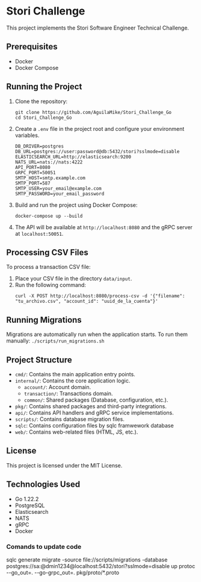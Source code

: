 # Stori Challenge

This project implements the Stori Software Engineer Technical Challenge.

## Prerequisites

- Docker
- Docker Compose

## Running the Project

1. Clone the repository:
   ```
   git clone https://github.com/AguilaMike/Stori_Challenge_Go
   cd Stori_Challenge_Go
   ```
2. Create a `.env` file in the project root and configure your environment variables.
    ```
    DB_DRIVER=postgres
    DB_URL=postgres://user:password@db:5432/stori?sslmode=disable
    ELASTICSEARCH_URL=http://elasticsearch:9200
    NATS_URL=nats://nats:4222
    API_PORT=8080
    GRPC_PORT=50051
    SMTP_HOST=smtp.example.com
    SMTP_PORT=587
    SMTP_USER=your_email@example.com
    SMTP_PASSWORD=your_email_password
    ```
3. Build and run the project using Docker Compose:
    ```
    docker-compose up --build
    ```
4. The API will be available at `http://localhost:8080` and the gRPC server at `localhost:50051`.

## Processing CSV Files

To process a transaction CSV file:

1. Place your CSV file in the directory `data/input`.
2. Run the following command:
   ```
   curl -X POST http://localhost:8080/process-csv -d '{"filename": "tu_archivo.csv", "account_id": "uuid_de_la_cuenta"}'
   ```

## Running Migrations

Migrations are automatically run when the application starts. To run them manually:
    ```
    ./scripts/run_migrations.sh
    ```

## Project Structure

- `cmd/`: Contains the main application entry points.
- `internal/`: Contains the core application logic.
  - `account/`: Account domain.
  - `transaction/`: Transactions domain.
  - `common/`: Shared packages (Database, configuration, etc.).
- `pkg/`: Contains shared packages and third-party integrations.
- `api/`: Contains API handlers and gRPC service implementations.
- `scripts/`: Contains database migration files.
- `sqlc`: Contains configuration files by sqlc framwework database
- `web/`: Contains web-related files (HTML, JS, etc.).

## License

This project is licensed under the MIT License.

## Technologies Used

- Go 1.22.2
- PostgreSQL
- Elasticsearch
- NATS
- gRPC
- Docker


### Comands to update code
sqlc generate
migrate -source file://scripts/migrations -database postgres://sa:@dmin1234@localhost:5432/stori?sslmode=disable up
protoc --go_out=. --go-grpc_out=. pkg/proto/*.proto
